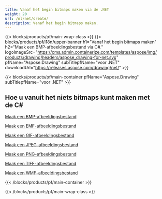 ```yaml
---
title: Vanaf het begin bitmaps maken via de .NET
weight: 20
url: /nl/net/create/
description: Vanaf het begin bitmaps maken.
---
```


{{< blocks/products/pf/main-wrap-class >}}
{{< blocks/products/pf/i18n/upper-banner h1="Vanaf het begin bitmaps maken" h2="Maak een BMP-afbeeldingsbestand via C#." logoImageSrc="https://cms.admin.containerize.com/templates/aspose/img/products/drawing/headers/aspose_drawing-for-net.svg" pfName="Aspose.Drawing" subTitlepfName="voor .NET" downloadUrl="https://releases.aspose.com/drawing/net/" >}}

{{< blocks/products/pf/main-container pfName="Aspose.Drawing" subTitlepfName="voor .NET" >}}

<h2>Hoe u vanuit het niets bitmaps kunt maken met de C#</h2>

<p><a href="bmp/">Maak een BMP-afbeeldingsbestand</a></p>
<p><a href="emf/">Maak een EMF-afbeeldingsbestand</a></p>
<p><a href="gif/">Maak een GIF-afbeeldingsbestand</a></p>
<p><a href="jpeg/">Maak een JPEG-afbeeldingsbestand</a></p>
<p><a href="png/">Maak een PNG-afbeeldingsbestand</a></p>
<p><a href="tiff/">Maak een TIFF-afbeeldingsbestand</a></p>
<p><a href="wmf/">Maak een WMF-afbeeldingsbestand</a></p>

{{< /blocks/products/pf/main-container >}}

{{< /blocks/products/pf/main-wrap-class >}}
